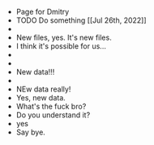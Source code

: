 - Page for Dmitry
- TODO Do something [[Jul 26th, 2022]]
-
- New files, yes. It's new files.
- I think it's possible for us...
-
-
- New data!!!
-
- NEw data really!
- Yes, new data.
- What's the fuck bro?
- Do you understand it?
- yes
- Say bye.
